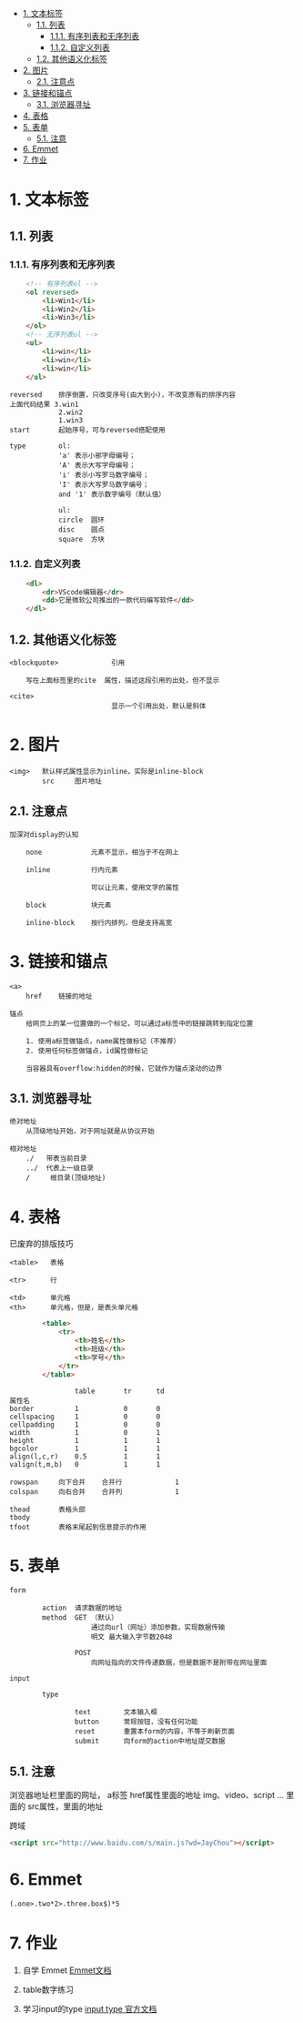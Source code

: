 <!-- TOC -->

- [1. 文本标签](#1-文本标签)
    - [1.1. 列表](#11-列表)
        - [1.1.1. 有序列表和无序列表](#111-有序列表和无序列表)
        - [1.1.2. 自定义列表](#112-自定义列表)
    - [1.2. 其他语义化标签](#12-其他语义化标签)
- [2. 图片](#2-图片)
    - [2.1. 注意点](#21-注意点)
- [3. 链接和锚点](#3-链接和锚点)
    - [3.1. 浏览器寻址](#31-浏览器寻址)
- [4. 表格](#4-表格)
- [5. 表单](#5-表单)
    - [5.1. 注意](#51-注意)
- [6. Emmet](#6-emmet)
- [7. 作业](#7-作业)

<!-- /TOC -->
# 1. 文本标签
## 1.1. 列表
### 1.1.1. 有序列表和无序列表

```html
    <!-- 有序列表ol -->
    <ol reversed>
        <li>Win1</li>
        <li>Win2</li>
        <li>Win3</li>
    </ol>
    <!-- 无序列表ul -->
    <ul>
        <li>win</li>
        <li>win</li>
        <li>win</li>
    </ul>
```

    reversed    排序倒置，只改变序号(由大到小)，不改变原有的排序内容
    上面代码结果 3.win1
                2.win2
                1.win3
    start       起始序号，可与reversed搭配使用

    type        ol:
                'a' 表示小邪字母编号；
                'A' 表示大写字母编号；
                'i' 表示小写罗马数字编号；
                'I' 表示大写罗马数字编号；
                and '1' 表示数字编号（默认值）

                ul:
                circle  圆环
                disc    圆点
                square  方块

### 1.1.2. 自定义列表

```html
    <dl>
        <dr>VScode编辑器</dr>
        <dd>它是微软公司推出的一款代码编写软件</dd>
    </dl>
```

## 1.2. 其他语义化标签

    <blockquote>             引用

        写在上面标签里的cite  属性，描述这段引用的出处，但不显示

    <cite>
                             显示一个引用出处，默认是斜体

# 2. 图片

    <img>   默认样式属性显示为inline，实际是inline-block
            src     图片地址

## 2.1. 注意点

    加深对display的认知       

        none            元素不显示，相当于不在网上
                    
        inline          行内元素

                        可以让元素，使用文字的属性
                            
        block           块元素

        inline-block    按行内排列，但是支持高宽

# 3. 链接和锚点

    <a>
        href    链接的地址

    锚点
        给网页上的某一位置做的一个标记，可以通过a标签中的链接跳转到指定位置

        1. 使用a标签做锚点，name属性做标记（不推荐）
        2. 使用任何标签做锚点，id属性做标记

        当容器具有overflow:hidden的时候，它就作为锚点滚动的边界

## 3.1. 浏览器寻址

    绝对地址
        从顶级地址开始，对于网址就是从协议开始

    相对地址
        ./   带表当前目录
        ../  代表上一级目录
        /     根目录(顶级地址)

# 4. 表格

已废弃的排版技巧

    <table>   表格

    <tr>      行

    <td>      单元格
    <th>      单元格，但是，是表头单元格

```html
        <table>
            <tr>
                <th>姓名</th>
                <th>班级</th>
                <th>学号</th>
            </tr>
        </table>
```

                    table       tr      td
    属性名
    border          1           0       0
    cellspacing     1           0       0
    cellpadding     1           0       0
    width           1           0       1 
    height          1           1       1
    bgcolor         1           1       1
    align(l,c,r)    0.5         1       1
    valign(t,m,b)   0           1       1

    rowspan     向下合并    合并行             1
    colspan     向右合并    合并列             1

    thead       表格头部
    tbody
    tfoot       表格末尾起到信息提示的作用

# 5. 表单

    form
    
            action  请求数据的地址
            method  GET （默认） 
                        通过向url（网址）添加参数，实现数据传输
                        明文 最大输入字节数2048
                            
                    POST  
                        向网址指向的文件传递数据，但是数据不是附带在网址里面
    
    input

            type

                    text        文本输入框
                    button      常规按钮，没有任何功能
                    reset       重置本form的内容，不等于刷新页面
                    submit      向form的action中地址提交数据

## 5.1. 注意

浏览器地址栏里面的网址，
a标签 href属性里面的地址
img、video、script ... 里面的 src属性，里面的地址

跨域
```html
<script src="http://www.baidu.com/s/main.js?wd=JayChou"></script>
```

# 6. Emmet

```html
(.one>.two*2>.three.box$)*5
```

# 7. 作业

1. 自学 Emmet [Emmet文档](http://www.w3cplus.com/tools/emmet-cheat-sheet.html)

2. table数字练习

3. 学习input的type [input type 官方文档](https://developer.mozilla.org/zh-CN/docs/Web/HTML/Element/input#属性)